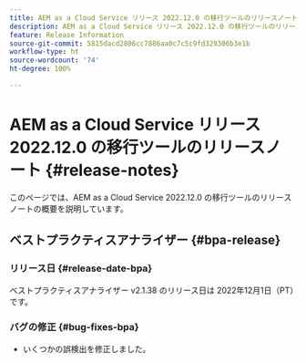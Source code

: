 ```yaml
---
title: AEM as a Cloud Service リリース 2022.12.0 の移行ツールのリリースノート
description: AEM as a Cloud Service リリース 2022.12.0 の移行ツールのリリースノート
feature: Release Information
source-git-commit: 5815dacd2806cc7886aa0c7c5c9fd329306b3e1b
workflow-type: ht
source-wordcount: '74'
ht-degree: 100%

---
```


# AEM as a Cloud Service リリース 2022.12.0 の移行ツールのリリースノート {#release-notes}

このページでは、AEM as a Cloud Service 2022.12.0 の移行ツールのリリースノートの概要を説明しています。

## ベストプラクティスアナライザー {#bpa-release}

### リリース日 {#release-date-bpa}

ベストプラクティスアナライザー v2.1.38 のリリース日は 2022年12月1日（PT）です。

### バグの修正 {#bug-fixes-bpa}

* いくつかの誤検出を修正しました。
